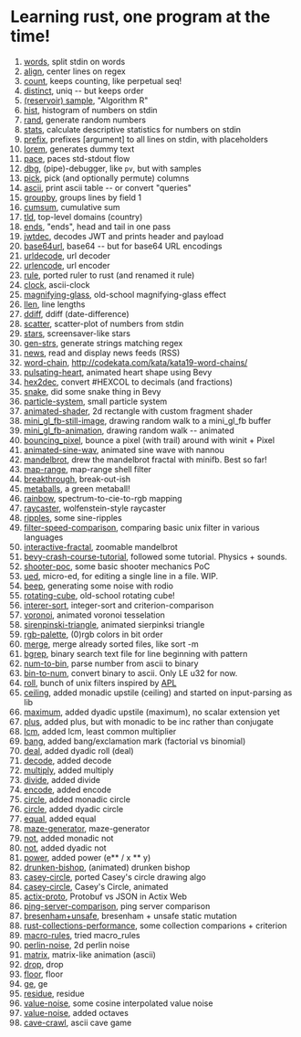 # Learning rust, one program at the time!

1. [words](https://github.com/folkol/words), split stdin on words
2. [align](./align), center lines on regex
3. [count](./count), keeps counting, like perpetual seq!
4. [distinct](./distinct), uniq -- but keeps order
5. [(reservoir) sample](./sample), "Algorithm R"
6. [hist](./hist), histogram of numbers on stdin
7. [rand](./rand), generate random numbers
8. [stats](./stats), calculate descriptive statistics for numbers on stdin
9. [prefix](./prefix), prefixes [argument] to all lines on stdin, with placeholders
10. [lorem](./lorem), generates dummy text
11. [pace](./pace), paces std-stdout flow
12. [dbg](./dbg), (pipe)-debugger, like `pv`, but with samples
13. [pick](./pick), pick (and optionally permute) columns
14. [ascii](./ascii), print ascii table -- or convert "queries"
15. [groupby](./groupby), groups lines by field 1
16. [cumsum](./cumsum), cumulative sum
17. [tld](./tld), top-level domains (country)
18. [ends](./ends), "ends", head and tail in one pass
19. [jwtdec](./jwtdec), decodes JWT and prints header and payload
20. [base64url](./base64url), base64 -- but for base64 URL encodings
21. [urldecode](./urldecode), url decoder
22. [urlencode](./urlencode), url encoder
23. [rule](./rule), ported ruler to rust (and renamed it rule)
24. [clock](https://github.com/folkol/misc/tree/master/pixel-poking/clock), ascii-clock
25. [magnifying-glass](https://github.com/folkol/misc/tree/master/pixel-poking/magnifying-glass), old-school magnifying-glass effect
26. [llen](./llen), line lengths
27. [ddiff](./ddiff), ddiff (date-difference)
28. [scatter](./scatter), scatter-plot of numbers from stdin
29. [stars](https://github.com/folkol/misc/tree/master/pixel-poking/stars), screensaver-like stars
30. [gen-strs](./gen-strs), generate strings matching regex
31. [news](./news), read and display news feeds (RSS)
32. [word-chain](https://github.com/folkol/misc/tree/master/pixel-poking/word-chain), http://codekata.com/kata/kata19-word-chains/
33. [pulsating-heart](https://github.com/folkol/misc/tree/master/pixel-poking/bunch-o-bevy-apps/pulsating-heart), animated heart shape using Bevy
34. [hex2dec](./hex2num), convert #HEXCOL to decimals (and fractions)
35. [snake](https://github.com/folkol/misc/tree/master/pixel-poking/bunch-o-bevy-apps/snake), did some snake thing in Bevy
36. [particle-system](https://github.com/folkol/misc/tree/master/pixel-poking/bunch-o-bevy-apps/particle-system), small particle system
37. [animated-shader](https://github.com/folkol/misc/tree/master/pixel-poking/bunch-o-bevy-apps/animated-shader), 2d rectangle with custom fragment shader
38. [mini_gl_fb-still-image](https://github.com/folkol/misc/tree/master/pixel-poking/pixel-poker/mini_gl_fb-still-image), drawing random walk to a mini_gl_fb buffer
39. [mini_gl_fb-animation](https://github.com/folkol/misc/tree/master/pixel-poking/pixel-poker/mini_gl_fb-animation), drawing random walk -- animated
40. [bouncing_pixel](https://github.com/folkol/misc/tree/master/pixel-poking/pixel-poker/bouncing_pixel), bounce a pixel (with trail) around with winit + Pixel
41. [animated-sine-wav](https://github.com/folkol/tutorials/tree/master/nannou-simple-window), animated sine wave with nannou
42. [mandelbrot](https://github.com/folkol/misc/tree/master/pixel-poking/pixel-poker/mandelbrot), drew the mandelbrot fractal with minifb. Best so far!
43. [map-range](./map-range), map-range shell filter
44. [breakthrough](https://github.com/folkol/misc/tree/master/pixel-poking/bunch-o-bevy-apps/breakthrough), break-out-ish
45. [metaballs](https://github.com/folkol/misc/tree/master/pixel-poking/bunch-o-bevy-apps/metaballs), a green metaball!
46. [rainbow](https://github.com/folkol/misc/tree/master/pixel-poking/rainbow), spectrum-to-cie-to-rgb mapping
47. [raycaster](https://github.com/folkol/misc/tree/master/pixel-poking/raycaster), wolfenstein-style raycaster
48. [ripples](https://github.com/folkol/misc/tree/master/pixel-poking/ripples), some sine-ripples
49. [filter-speed-comparison](https://github.com/folkol/misc/tree/master/pixel-poking/filter-performance), comparing basic unix filter in various languages
50. [interactive-fractal](https://github.com/folkol/misc/tree/master/pixel-poking/bunch-o-bevy-apps/interactive-fractal), zoomable mandelbrot
51. [bevy-crash-course-tutorial](https://github.com/folkol/misc/tree/master/pixel-poking/bunch-o-bevy-apps/bevy-crash-course), followed some tutorial. Physics + sounds.
52. [shooter-poc](https://github.com/folkol/misc/tree/master/pixel-poking/bunch-o-bevy-apps/shooter), some basic shooter mechanics PoC
53. [ued](./ued), micro-ed, for editing a single line in a file. WIP.
54. [beep](./beep), generating some noise with rodio
55. [rotating-cube](https://github.com/folkol/misc/tree/master/pixel-poking/rotating-cube), old-school rotating cube!
56. [interer-sort](https://github.com/folkol/misc/tree/master/integer-sort), integer-sort and criterion-comparison
57. [voronoi](https://github.com/folkol/misc/tree/master/bunch-o-bevy-apps), animated voronoi tesselation
58. [sirenpinski-triangle](https://github.com/folkol/misc/tree/master/pixel-poking/sierpinski-triangle), animated sierpinksi triangle
59. [rgb-palette](https://github.com/folkol/misc/tree/master/pixel-poking/rgb-palette), (0)rgb colors in bit order
60. [merge](./merge), merge already sorted files, like sort -m
61. [bgrep](./bgrep), binary search text file for line beginning with pattern
62. [num-to-bin](./num-to-bin), parse number from ascii to binary
63. [bin-to-num](./bin-to-num), convert binary to ascii. Only LE u32 for now.
64. [roll](https://github.com/folkol/apl-inspired-filters/tree/master/roll), bunch of unix filters inspired by [APL](https://aplwiki.com/wiki/Mnemonics)
65. [ceiling](https://github.com/folkol/apl-inspired-filters/tree/master/upstile), added monadic upstile (ceiling) and started on input-parsing as lib
66. [maximum](https://github.com/folkol/apl-inspired-filters/tree/master/upstile), added dyadic upstile (maximum), no scalar extension yet
67. [plus](https://github.com/folkol/apl-inspired-filters/tree/master/plus), added plus, but with monadic to be inc rather than conjugate
68. [lcm](https://github.com/folkol/apl-inspired-filters/tree/master/lcm), added lcm, least common multiplier
69. [bang](https://github.com/folkol/apl-inspired-filters/tree/master/bang), added bang/exclamation mark (factorial vs binomial)
70. [deal](https://github.com/folkol/apl-inspired-filters/tree/master/deal), added dyadic roll (deal)
71. [decode](https://github.com/folkol/apl-inspired-filters/tree/master/decode), added decode
72. [multiply](https://github.com/folkol/apl-inspired-filters/tree/master/multiply), added multiply
73. [divide](https://github.com/folkol/apl-inspired-filters/tree/master/divide), added divide
74. [encode](https://github.com/folkol/apl-inspired-filters/tree/master/encode), added encode
75. [circle](https://github.com/folkol/apl-inspired-filters/tree/master/circle), added monadic circle
76. [circle](https://github.com/folkol/apl-inspired-filters/tree/master/circle), added dyadic circle
77. [equal](https://github.com/folkol/apl-inspired-filters/tree/master/equal), added equal
78. [maze-generator](https://github.com/folkol/misc/tree/master/pixel-poking/maze-generator), maze-generator
79. [not](https://github.com/folkol/apl-inspired-filters/tree/master/not), added monadic not
80. [not](https://github.com/folkol/apl-inspired-filters/tree/master/not), added dyadic not
81. [power](https://github.com/folkol/apl-inspired-filters/tree/master/power), added power (e** / x \** y)
82. [drunken-bishop](https://github.com/folkol/misc/tree/master/drunken-bishop/), (animated) drunken bishop
83. [casey-circle](https://github.com/folkol/misc/tree/master/casey-circle/), ported Casey's circle drawing algo
84. [casey-circle](https://github.com/folkol/misc/tree/master/pixel-poking/casey-circle/), Casey's Circle, animated
85. [actix-proto](https://github.com/folkol/misc/tree/master/web-server-benchmarks/json_vs_protobuf/actix_web), Protobuf vs JSON in Actix Web
86. [ping-server-comparison](https://github.com/folkol/misc/tree/master/web-server-benchmarks/ping-server/), ping server comparison
87. [bresenham+unsafe](https://github.com/folkol/misc/tree/master/pixel-poking/bresenham/), bresenham + unsafe static mutation
88. [rust-collections-performance](https://github.com/folkol/misc/tree/master/rust-collections-performance/), some collection comparions + criterion
89. [macro-rules](https://github.com/folkol/misc/tree/master/rust-collections-performance/), tried macro_rules
90. [perlin-noise](https://github.com/folkol/misc/tree/master/pixel-poking/perlin/), 2d perlin noise
91. [matrix](https://github.com/folkol/misc/tree/master/matrix/), matrix-like animation (ascii)
92. [drop](https://github.com/folkol/apl-inspired-filters/tree/master/drop), drop
93. [floor](https://github.com/folkol/apl-inspired-filters/tree/master/floor), floor
94. [ge](https://github.com/folkol/apl-inspired-filters/tree/master/ge), ge
95. [residue](https://github.com/folkol/apl-inspired-filters/tree/master/residue), residue
96. [value-noise](https://github.com/folkol/misc/tree/master/pixel-poking/value-noise), some cosine interpolated value noise
97. [value-noise](https://github.com/folkol/misc/tree/master/pixel-poking/value-noise), added octaves
98. [cave-crawl](https://github.com/folkol/misc/tree/master/cave-crawl/), ascii cave game
